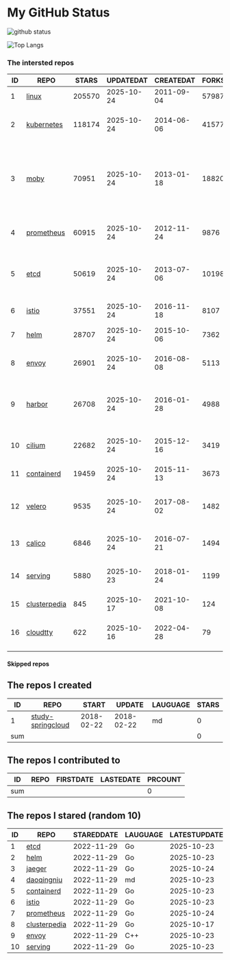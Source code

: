 # My GitHub Status

<img src="https://github-readme-stats-1.yihong0618.vercel.app/api?username=daoqingniu&show_icons=true&&&hide_title=true&count_private=true" alt="github status" />

![Top Langs](https://github-readme-stats-1.yihong0618.vercel.app/api/top-langs/?username=daoqingniu&layout=compact)

<!--START_SECTION:github_repos-->
### The intersted repos
| ID |                              REPO                               | STARS  | UPDATEDAT  | CREATEDAT  | FORKSCOUNT |                                                DESCRIPTIONS                                                |
|----|-----------------------------------------------------------------|--------|------------|------------|------------|------------------------------------------------------------------------------------------------------------|
|  1 | [linux](https://github.com/torvalds/linux)                      | 205570 | 2025-10-24 | 2011-09-04 |      57987 | Linux kernel source tree                                                                                   |
|  2 | [kubernetes](https://github.com/kubernetes/kubernetes)          | 118174 | 2025-10-24 | 2014-06-06 |      41577 | Production-Grade Container Scheduling and Management                                                       |
|  3 | [moby](https://github.com/moby/moby)                            |  70951 | 2025-10-24 | 2013-01-18 |      18820 | The Moby Project - a collaborative project for the container ecosystem to assemble container-based systems |
|  4 | [prometheus](https://github.com/prometheus/prometheus)          |  60915 | 2025-10-24 | 2012-11-24 |       9876 | The Prometheus monitoring system and time series database.                                                 |
|  5 | [etcd](https://github.com/etcd-io/etcd)                         |  50619 | 2025-10-24 | 2013-07-06 |      10198 | Distributed reliable key-value store for the most critical data of a distributed system                    |
|  6 | [istio](https://github.com/istio/istio)                         |  37551 | 2025-10-24 | 2016-11-18 |       8107 | Connect, secure, control, and observe services.                                                            |
|  7 | [helm](https://github.com/helm/helm)                            |  28707 | 2025-10-24 | 2015-10-06 |       7362 | The Kubernetes Package Manager                                                                             |
|  8 | [envoy](https://github.com/envoyproxy/envoy)                    |  26901 | 2025-10-24 | 2016-08-08 |       5113 | Cloud-native high-performance edge/middle/service proxy                                                    |
|  9 | [harbor](https://github.com/goharbor/harbor)                    |  26708 | 2025-10-24 | 2016-01-28 |       4988 | An open source trusted cloud native registry project that stores, signs, and scans content.                |
| 10 | [cilium](https://github.com/cilium/cilium)                      |  22682 | 2025-10-24 | 2015-12-16 |       3419 | eBPF-based Networking, Security, and Observability                                                         |
| 11 | [containerd](https://github.com/containerd/containerd)          |  19459 | 2025-10-24 | 2015-11-13 |       3673 | An open and reliable container runtime                                                                     |
| 12 | [velero](https://github.com/vmware-tanzu/velero)                |   9535 | 2025-10-24 | 2017-08-02 |       1482 | Backup and migrate Kubernetes applications and their persistent volumes                                    |
| 13 | [calico](https://github.com/projectcalico/calico)               |   6846 | 2025-10-24 | 2016-07-21 |       1494 | Cloud native networking and network security                                                               |
| 14 | [serving](https://github.com/knative/serving)                   |   5880 | 2025-10-23 | 2018-01-24 |       1199 | Kubernetes-based, scale-to-zero, request-driven compute                                                    |
| 15 | [clusterpedia](https://github.com/clusterpedia-io/clusterpedia) |    845 | 2025-10-17 | 2021-10-08 |        124 | The Encyclopedia of Kubernetes clusters                                                                    |
| 16 | [cloudtty](https://github.com/cloudtty/cloudtty)                |    622 | 2025-10-16 | 2022-04-28 |         79 | A Friendly Kubernetes CloudShell (Web Terminal) !                                                          |



#### Skipped repos
<!--END_SECTION:github_repos-->

<!--START_SECTION:my_github-->
## The repos I created
| ID  |                                 REPO                                 |   START    |   UPDATE   | LAUGUAGE | STARS |
|-----|----------------------------------------------------------------------|------------|------------|----------|-------|
|   1 | [study-springcloud](https://github.com/daoqingniu/study-springcloud) | 2018-02-22 | 2018-02-22 | md       |     0 |
| sum |                                                                      |            |            |          |     0 |

## The repos I contributed to
| ID  | REPO | FIRSTDATE | LASTEDATE | PRCOUNT |
|-----|------|-----------|-----------|---------|
| sum |      |           |           |       0 |

## The repos I stared (random 10)
| ID |                              REPO                               | STAREDDATE | LAUGUAGE | LATESTUPDATE |
|----|-----------------------------------------------------------------|------------|----------|--------------|
|  1 | [etcd](https://github.com/etcd-io/etcd)                         | 2022-11-29 | Go       | 2025-10-23   |
|  2 | [helm](https://github.com/helm/helm)                            | 2022-11-29 | Go       | 2025-10-23   |
|  3 | [jaeger](https://github.com/jaegertracing/jaeger)               | 2022-11-29 | Go       | 2025-10-24   |
|  4 | [daoqingniu](https://github.com/daoqingniu/daoqingniu)          | 2022-11-29 | md       | 2025-10-23   |
|  5 | [containerd](https://github.com/containerd/containerd)          | 2022-11-29 | Go       | 2025-10-23   |
|  6 | [istio](https://github.com/istio/istio)                         | 2022-11-29 | Go       | 2025-10-23   |
|  7 | [prometheus](https://github.com/prometheus/prometheus)          | 2022-11-29 | Go       | 2025-10-24   |
|  8 | [clusterpedia](https://github.com/clusterpedia-io/clusterpedia) | 2022-11-29 | Go       | 2025-10-17   |
|  9 | [envoy](https://github.com/envoyproxy/envoy)                    | 2022-11-29 | C++      | 2025-10-23   |
| 10 | [serving](https://github.com/knative/serving)                   | 2022-11-29 | Go       | 2025-10-23   |

<!--END_SECTION:my_github-->
